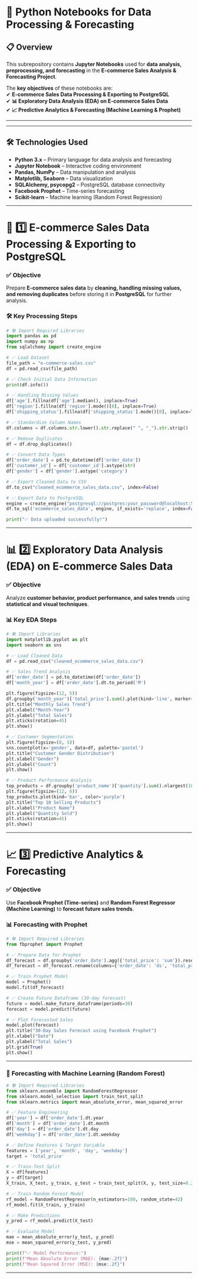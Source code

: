 # 🐍 Python Notebooks for Data Processing & Forecasting  

## 📋 Overview  

This subrepository contains **Jupyter Notebooks** used for **data analysis, preprocessing, and forecasting** in the **E-commerce Sales Analysis & Forecasting Project**.  

The **key objectives** of these notebooks are:  
✔ **E-commerce Sales Data Processing & Exporting to PostgreSQL**  
✔ **📊 Exploratory Data Analysis (EDA) on E-commerce Sales Data**  
✔ **📈 Predictive Analytics & Forecasting (Machine Learning & Prophet)**  

---


---

## 🛠 Technologies Used  
- **Python 3.x** – Primary language for data analysis and forecasting  
- **Jupyter Notebook** – Interactive coding environment  
- **Pandas, NumPy** – Data manipulation and analysis  
- **Matplotlib, Seaborn** – Data visualization  
- **SQLAlchemy, psycopg2** – PostgreSQL database connectivity  
- **Facebook Prophet** – Time-series forecasting  
- **Scikit-learn** – Machine learning (Random Forest Regression)  

---

# 📌 1️⃣ E-commerce Sales Data Processing & Exporting to PostgreSQL  

### ✅ **Objective**  
Prepare **E-commerce sales data** by **cleaning, handling missing values, and removing duplicates** before storing it in **PostgreSQL** for further analysis.  

### 🛠 **Key Processing Steps**  

```python
# 🛠 Import Required Libraries
import pandas as pd
import numpy as np
from sqlalchemy import create_engine

# ✅ Load Dataset
file_path = "e-commerce-sales.csv"
df = pd.read_csv(file_path)

# ✅ Check Initial Data Information
print(df.info())

# ✅ Handling Missing Values
df['age'].fillna(df['age'].median(), inplace=True)
df['region'].fillna(df['region'].mode()[0], inplace=True)
df['shipping_status'].fillna(df['shipping_status'].mode()[0], inplace=True)

# ✅ Standardize Column Names
df.columns = df.columns.str.lower().str.replace(" ", "_").str.strip()

# ✅ Remove Duplicates
df = df.drop_duplicates()

# ✅ Convert Data Types
df['order_date'] = pd.to_datetime(df['order_date'])
df['customer_id'] = df['customer_id'].astype(str)
df['gender'] = df['gender'].astype('category')

# ✅ Export Cleaned Data to CSV
df.to_csv("cleaned_ecommerce_sales_data.csv", index=False)

# ✅ Export Data to PostgreSQL
engine = create_engine("postgresql://postgres:your_password@localhost:5432/ecommerce_sales")
df.to_sql('ecommerce_sales_data', engine, if_exists='replace', index=False)

print("✅ Data uploaded successfully!")
```

---

# 📊 2️⃣ Exploratory Data Analysis (EDA) on E-commerce Sales Data  

### ✅ **Objective**  
Analyze **customer behavior, product performance, and sales trends** using **statistical and visual techniques**.  

### 📊 **Key EDA Steps**  

```python
# 🛠 Import Libraries
import matplotlib.pyplot as plt
import seaborn as sns

# ✅ Load Cleaned Data
df = pd.read_csv("cleaned_ecommerce_sales_data.csv")

# ✅ Sales Trend Analysis
df['order_date'] = pd.to_datetime(df['order_date'])
df['month_year'] = df['order_date'].dt.to_period('M')

plt.figure(figsize=(12, 5))
df.groupby('month_year')['total_price'].sum().plot(kind='line', marker='o', color='blue')
plt.title("Monthly Sales Trend")
plt.xlabel("Month-Year")
plt.ylabel("Total Sales")
plt.xticks(rotation=45)
plt.show()

# ✅ Customer Segmentation
plt.figure(figsize=(8, 5))
sns.countplot(x='gender', data=df, palette='pastel')
plt.title("Customer Gender Distribution")
plt.xlabel("Gender")
plt.ylabel("Count")
plt.show()

# ✅ Product Performance Analysis
top_products = df.groupby('product_name')['quantity'].sum().nlargest(10)
plt.figure(figsize=(12, 6))
top_products.plot(kind='bar', color='purple')
plt.title("Top 10 Selling Products")
plt.xlabel("Product Name")
plt.ylabel("Quantity Sold")
plt.xticks(rotation=45)
plt.show()
```

---

# 📈 3️⃣ Predictive Analytics & Forecasting  

### ✅ **Objective**  
Use **Facebook Prophet (Time-series)** and **Random Forest Regressor (Machine Learning)** to **forecast future sales trends**.  

### 📊 **Forecasting with Prophet**  

```python
# 🛠 Import Required Libraries
from fbprophet import Prophet

# ✅ Prepare Data for Prophet
df_forecast = df.groupby('order_date').agg({'total_price': 'sum'}).reset_index()
df_forecast = df_forecast.rename(columns={'order_date': 'ds', 'total_price': 'y'})

# ✅ Train Prophet Model
model = Prophet()
model.fit(df_forecast)

# ✅ Create Future Dataframe (30-day forecast)
future = model.make_future_dataframe(periods=30)
forecast = model.predict(future)

# ✅ Plot Forecasted Sales
model.plot(forecast)
plt.title("30-Day Sales Forecast using Facebook Prophet")
plt.xlabel("Date")
plt.ylabel("Total Sales")
plt.grid(True)
plt.show()
```

---

### 🤖 **Forecasting with Machine Learning (Random Forest)**  

```python
# 🛠 Import Required Libraries
from sklearn.ensemble import RandomForestRegressor
from sklearn.model_selection import train_test_split
from sklearn.metrics import mean_absolute_error, mean_squared_error

# ✅ Feature Engineering
df['year'] = df['order_date'].dt.year
df['month'] = df['order_date'].dt.month
df['day'] = df['order_date'].dt.day
df['weekday'] = df['order_date'].dt.weekday

# ✅ Define Features & Target Variable
features = ['year', 'month', 'day', 'weekday']
target = 'total_price'

# ✅ Train-Test Split
X = df[features]
y = df[target]
X_train, X_test, y_train, y_test = train_test_split(X, y, test_size=0.2, random_state=42)

# ✅ Train Random Forest Model
rf_model = RandomForestRegressor(n_estimators=100, random_state=42)
rf_model.fit(X_train, y_train)

# ✅ Make Predictions
y_pred = rf_model.predict(X_test)

# ✅ Evaluate Model
mae = mean_absolute_error(y_test, y_pred)
mse = mean_squared_error(y_test, y_pred)

print(f"✅ Model Performance:")
print(f"Mean Absolute Error (MAE): {mae:.2f}")
print(f"Mean Squared Error (MSE): {mse:.2f}")
```

---

